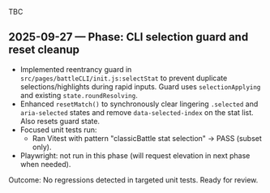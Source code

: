 TBC
## 2025-09-27 — Phase: CLI selection guard and reset cleanup

- Implemented reentrancy guard in `src/pages/battleCLI/init.js:selectStat` to prevent duplicate selections/highlights during rapid inputs. Guard uses `selectionApplying` and existing `state.roundResolving`.
- Enhanced `resetMatch()` to synchronously clear lingering `.selected` and `aria-selected` states and remove `data-selected-index` on the stat list. Also resets guard state.
- Focused unit tests run:
  - Ran Vitest with pattern "classicBattle stat selection" → PASS (subset only).
- Playwright: not run in this phase (will request elevation in next phase when needed).

Outcome: No regressions detected in targeted unit tests. Ready for review.
